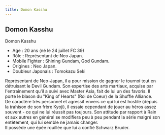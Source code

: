 ```yaml
---
title: Domon Kasshu
---
```


Domon Kasshu
------------

Domon Kasshu   
- Age : 20 ans (né le 24 juillet FC 39)   
- Rôle : Représentant de Neo Japan.   
- Mobile Fighter : Shining Gundam, God Gundam.   
- Origines : Neo Japan.   
- Doubleur Japonais : Tomokazu Seki   
  
Représentant de Neo-Japan, il a pour mission de gagner le tournoi tout en détruisant le Devil Gundam. Son expertise des arts martiaux, acquise par l'entraînement qu'il a suivi avec Master Asia, fait de lui un des favoris. Il porte le blason du "King of Hearts" (Roi de Coeur) de la Shuffle Alliance.   
De caractère très personnel et agressif envers ce qui lui est hostile (depuis la trahison de son frère Kyoji), il essaie cependant de jouer au héros assez souvent - ce qui ne lui réussit pas toujours. Son attitude par rapport à Rain et aux autres en général se modifiera peu à peu pendant la série malgré son entêtement, qui lui semble ne jamais changer.  
Il possède une épée rouillée que lui a confié Schwarz Bruder.